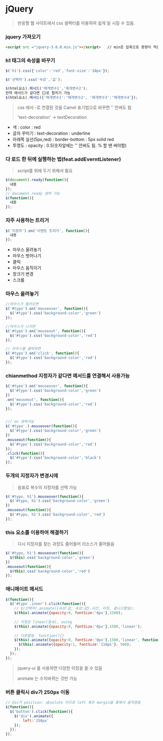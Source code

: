 # jQuery

> 반응형 웹 사이트에서 css 셀렉터를 이용하여 쉽게 일 시킬 수 있음.

### jquery 가져오기

```html
<script src ="jquery-3.6.0.min.js"></script>   // min은 압축으로 용량이 적음
```



### h1 태그의 속성을 바꾸기

```javascript
$('h1').css({'color':'red','font-size':'10px'});

$('선택자').css('속성','값');

$(html요소).메서드('매개변수1','매개변수2');
만약 메서드가 같다면 {}로 합치기 가능
$(html요소).메서드({'매개변수1':'매개변수2', '매개변수3':'매개변수4'});
```

> css 에서 -로 연결된 것을 Camel 표기법으로 바꾸면 '' 안써도 됨
>
> 'text-decoration'  -> textDecoration





- 색 : color : red
- 글자 꾸미기 : text-decoration : underline
- 아래쪽 실선(5px,red) : border-bottom : 5px solid red
- 투명도 : opacity : 0.5(숫자앞에는 '' 안써도 됨. % 할 땐 써야함)





### 다 로드 한 뒤에 실행하는 법(feat.addEverntListener)

> script를 위에 두기 위해서 필요

```javascript
$(document).ready(function(){
  내용
});
// document.ready 생략 가능
$(function(){
  내용
});
```





### 자주 사용하는 트리거

```javascript
$('지정자').on('이벤트 트리거', function(){
  내용
});
```

- 마우스 올려놓기
- 마우스 벗어나기
- 클릭
- 마우스 움직이기
- 창크기 변경
- 스크롤



### 마우스 올려놓기

``` javascript
//마우스가 들어오면
$('#typo').on('mouseover', function(){
  $('#typo').css('background-color','green')
});

//마우스가 나가면
$('#typo').on('mouseout', function(){
  $('#typo').css('background-color','red')
});

// 마우스를 클릭하면
$('#typo').on('click', function(){
  $('#typo').css('background-color','red')
});
```



### chianmethod 지정자가 같다면 메서드를 연결해서 사용가능

``` javascript
$('#typo').on('mouseover', function(){
  $('#typo').css('background-color','green')
})
.on('mouseout', function(){
  $('#typo').css('background-color','red')
});


/// on 생략가능
$('#typo'.).mouseover(function(){
  $('#typo').css('background-color','green')
})
.mouseout(function(){
  $('#typo').css('background-color','red')
});
.click(function(){
  $('#typo').css('background-color','black')
});
```



### 두개의 지정자가 변경시에

> 쉼표로 복수의 지정자를 선택 가능

```javascript
$('#typo, h1').mouseover(function(){
  $('#typo, h1').css('background-color','green')
})
.mouseout(function(){
  $('#typo, h1').css('background-color','red')
});
```



### this 요소를 이용하여 해결하기

> 다시 지정자를 찾는 과정도 줄어들어 리소스가 줄어들음

```javascript
$('#typo, h1').mouseover(function(){
  $(this).css('background-color','green')
})
.mouseout(function(){
  $(this).css('background-color','red')
});
```



### 애니메이트 메서드

```javascript
$(function(){
  $('#typo .inner').click(function(){
    // $(선택자).animate({속성:값, 속성:값},시간, 이징, 끝나고할일);
    $(this).animate({opacity:0, fontSize:'0px'},1500);
    
    // 이징은 linear(등속), swing
    $(this).animate({opacity:0, fontSize:'0px'},1500,'linear');
    
    // 다른할일  function(){}
    $(this).animate({opacity:0, fontSize:'0px'},1500,'linear', function(){
      $(this).animate({opecity:1, fontSize:'110px'}, 500);
    });
  });
});
```

> jquery-ui 를 사용하면 다양한 이징을 쓸 수 있음
>
> animate 는 수치바뀌는 것만 가능



### 버튼 클릭시 div가 250px 이동

```javascript
// div가 position: absolute 이므로 left 혹은 margin을 통해서 움직였음
$(function(){
  $('button').click(function(){
  	$('div').animate({
    	left:'250px'
  	});
  });
});
```



